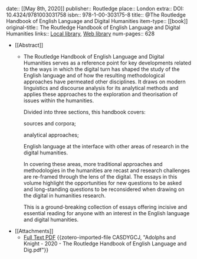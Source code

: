 date:: [[May 8th, 2020]]
publisher:: Routledge
place:: London
extra:: DOI: 10.4324/9781003031758
isbn:: 978-1-00-303175-8
title:: @The Routledge Handbook of English Language and Digital Humanities
item-type:: [[book]]
original-title:: The Routledge Handbook of English Language and Digital Humanities
links:: [Local library](zotero://select/groups/2386895/items/J5UQUFHF), [Web library](https://www.zotero.org/groups/2386895/items/J5UQUFHF)
num-pages:: 628

- [[Abstract]]
	- The Routledge Handbook of English Language and Digital Humanities serves as a reference point for key developments related to the ways in which the digital turn has shaped the study of the English language and of how the resulting methodological approaches have permeated other disciplines. It draws on modern linguistics and discourse analysis for its analytical methods and applies these approaches to the exploration and theorisation of issues within the humanities.
	  
	  Divided into three sections, this handbook covers: 
	  
	  
	  
	  sources and corpora; 
	  
	  
	  analytical approaches; 
	  
	  
	  English language at the interface with other areas of research in the digital humanities.
	  
	  
	  In covering these areas, more traditional approaches and methodologies in the humanities are recast and research challenges are re-framed through the lens of the digital. The essays in this volume highlight the opportunities for new questions to be asked and long-standing questions to be reconsidered when drawing on the digital in humanities research.
	  
	  This is a ground-breaking collection of essays offering incisive and essential reading for anyone with an interest in the English language and digital humanities.
- [[Attachments]]
	- [Full Text PDF](https://s3-euw1-ap-pe-df-pch-content-store-p.s3.eu-west-1.amazonaws.com/9781003031758/e1541085-6cf0-495b-9754-eb4ecb156ca8/web.pdf?AWSAccessKeyId=ASIAQFVOSJ57662EW7GD&Expires=1677527639&Signature=3YvodrfjN%2FFAr2v%2FP1g60mJ1GCA%3D&response-content-disposition=attachment%3B%20filename%3D%229781003031758_webpdf.pdf%22&x-amz-security-token=IQoJb3JpZ2luX2VjELf%2F%2F%2F%2F%2F%2F%2F%2F%2F%2FwEaCXVzLWVhc3QtMSJHMEUCIDWYe8%2BUt4wHcbWYC4llmFaEwLkTZD7tYzI%2By1y%2FwXL%2FAiEAi2Vs4qzITJYFLOMUWQ13zF73Cgbt44eIuevp4yk45dsqtAUIYBAEGgwwMTIxNzcyNjQ1MTEiDCOflSEU%2FHeFSpQxmiqRBSPhU1TnoBq5eMHScig5puSmcua0QExhGBPYIJqqjpJ3kBp1yg6IwSnR8aXW2RgUxZ%2FzT76rLvxOgFULa8r6FIXlUGyMP%2FxixV2xM8vK2Ao8sbVmPROzR7S0RoiDBaFz4m4SWBvr8NXHq0eOQ6XBNxyuHN0r5o2a3B%2B401DkvvR7Xh6Z1lhu9v6VX%2B%2BNc%2B1P5KYK9Xj6vOxszwlruLZkY1qhrI%2FmPel3EoP8e5%2FoXo4mCLiW%2FEDkNIWKpFJIAxZAYPr9Wmx%2FXIxTNm1JSSPEN58CNALjE%2FLrGzx%2F7FFT3%2BRmvVgwL1hMBb%2BMUWFWcd1ZktC9tXSAdfEpnlLKWPp48F5jfsKrVEzs3K%2FKVhUucpUJgNp5p73G%2FABVymZ3CvlaHhnfKCTNdWZ2yaB5VHKCl71ai8QDTWeMAIFY3FDu0EXGcL2leD0odk4JdnbO7oQwbiYhy4KnLeLL5a%2FlbMNAG4afRVZW6rbuqVYAzKjqiZJSeVr%2ByFb%2BykhZ5%2BENOiby8zrKs8ryW3gSTyXEa4q%2Fhr9nZ3XEoSPLzRB8oCFpZmLshKXzZI9vkYT5ocqnOLfCOGgJME4SsvK498zOryBCRKrvk58MKU%2BjZah2sonGmYIyLuf9ukisZc0Y3qexeE%2FwbE6zkYheHrlg9E6mvcfebBlidEQzcyp6ZCv5YxM%2FBC8tBHOCfzFF0r2NHRaA34SbBtRwmP39%2F6qvnkZN5mhByv%2BgqoMewqY%2BVUx5ZgLFVFDp8sqUY8VhoKfLtDqjC3dAeWxEl6LjQbKferqScrzKfbAYhhZEJXUNrpXfCNQcSqx7O3aySA9Ch5mjy9a7Yg%2F2B%2B4azBwanQzkJQjSmpDRO7r2VFS4stAy2XHPhqAPvKbTZDCAi%2FOfBjqxAV5aJnHZgYJE0Y7Jp2mL6hiDwNlstWcE1LM7P4IbPMX8WDteGdXnc1aJSC%2FeetAwGGz9tYQ0GJnqS5OEX0IK24Sd7%2FooA%2B5%2B0xgIue4ZnfuhkD2oVnIrii%2BzWZjVHXi6TQD4%2BCq5UM0SPOrU2b8kf%2Bz2BN3aT0mAVXUrm0X6AO0gRmOGChJ7S7gUbFfQ8nXxGHqjq%2BNi9PrtXj1%2FvsT6vBJXKSbjAwNw6GoPSF4NCwWEaQ%3D%3D) {{zotero-imported-file CASDYGCJ, "Adolphs and Knight - 2020 - The Routledge Handbook of English Language and Dig.pdf"}}